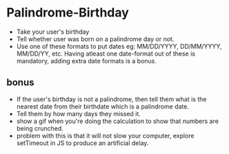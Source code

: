 # Palindrome-Birthday
* Take your user's birthday
* Tell whether user was born on a palindrome day or not.
* Use one of these formats to put dates eg: MM/DD/YYYY, DD/MM/YYYY, MM/DD/YY, etc. Having atleast one date-format out of these is mandatory, adding extra date formats is a bonus.
## bonus
* If the user's birthday is not a palindrome, then tell them what is the nearest date from their birthdate which is a palindrome date.
* Tell them by how many days they missed it.
* show a gif when you're doing the calculation to show that numbers are being crunched.
* problem with this is that it will not slow your computer, explore setTimeout in JS to produce an artificial delay.
